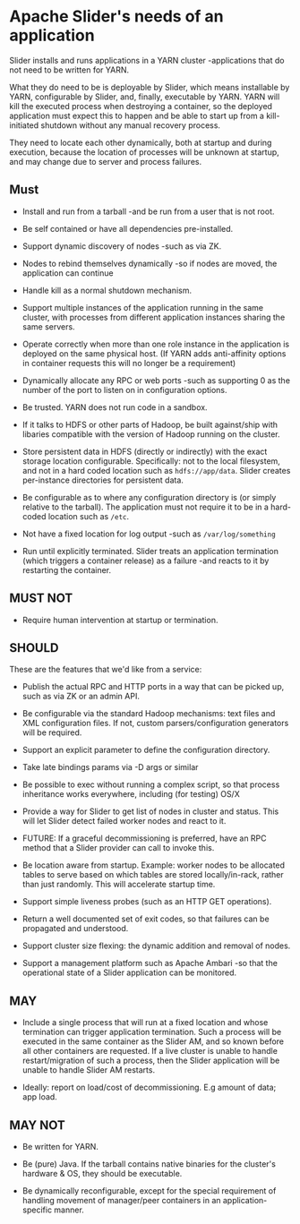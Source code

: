 <!---
   Licensed to the Apache Software Foundation (ASF) under one or more
   contributor license agreements.  See the NOTICE file distributed with
   this work for additional information regarding copyright ownership.
   The ASF licenses this file to You under the Apache License, Version 2.0
   (the "License"); you may not use this file except in compliance with
   the License.  You may obtain a copy of the License at

       http://www.apache.org/licenses/LICENSE-2.0

   Unless required by applicable law or agreed to in writing, software
   distributed under the License is distributed on an "AS IS" BASIS,
   WITHOUT WARRANTIES OR CONDITIONS OF ANY KIND, either express or implied.
   See the License for the specific language governing permissions and
   limitations under the License.
-->

# Apache Slider's needs of an application

Slider installs and runs applications in a YARN cluster -applications that
do not need to be written for YARN. 

What they do need to be is deployable by Slider, which means installable by YARN,
configurable by Slider, and, finally, executable by YARN. YARN will kill the
executed process when destroying a container, so the deployed application
must expect this to happen and be able to start up from a kill-initiated
shutdown without any manual recovery process.

They need to locate each other dynamically, both at startup and during execution,
because the location of processes will be unknown at startup, and may change
due to server and process failures. 

## Must

* Install and run from a tarball -and be run from a user that is not root. 

* Be self contained or have all dependencies pre-installed.

* Support dynamic discovery of nodes -such as via ZK.

* Nodes to rebind themselves dynamically -so if nodes are moved, the application
can continue

* Handle kill as a normal shutdown mechanism.

* Support multiple instances of the application running in the same cluster,
  with processes from different application instances sharing
the same servers.

* Operate correctly when more than one role instance in the application is
deployed on the same physical host. (If YARN adds anti-affinity options in 
container requests this will no longer be a requirement)

* Dynamically allocate any RPC or web ports -such as supporting 0 as the number
of the port to listen on  in configuration options.

* Be trusted. YARN does not run code in a sandbox.

* If it talks to HDFS or other parts of Hadoop, be built against/ship with
libaries compatible with the version of Hadoop running on the cluster.

* Store persistent data in HDFS (directly or indirectly) with the exact storage location
configurable. Specifically: not to the local filesystem, and not in a hard coded location
such as `hdfs://app/data`. Slider creates per-instance directories for
persistent data.

* Be configurable as to where any configuration directory is (or simply relative
to the tarball). The application must not require it to be in a hard-coded
location such as `/etc`.

* Not have a fixed location for log output -such as `/var/log/something`

* Run until explicitly terminated. Slider treats an application termination
(which triggers a container release) as a failure -and reacts to it by restarting
the container.



## MUST NOT

* Require human intervention at startup or termination.

## SHOULD

These are the features that we'd like from a service:

* Publish the actual RPC and HTTP ports in a way that can be picked up, such as via ZK
or an admin API.

* Be configurable via the standard Hadoop mechanisms: text files and XML configuration files.
If not, custom parsers/configuration generators will be required.

* Support an explicit parameter to define the configuration directory.

* Take late bindings params via -D args or similar

* Be possible to exec without running a complex script, so that process inheritance works everywhere, including (for testing) OS/X

* Provide a way for Slider to get list of nodes in cluster and status. This will let Slider detect failed worker nodes and react to it.

* FUTURE: If a graceful decommissioning is preferred, have an RPC method that a Slider provider can call to invoke this.

* Be location aware from startup. Example: worker nodes to be allocated tables to serve based on which tables are
stored locally/in-rack, rather than just randomly. This will accelerate startup time.

* Support simple liveness probes (such as an HTTP GET operations).

* Return a well documented set of exit codes, so that failures can be propagated
  and understood.

* Support cluster size flexing: the dynamic addition and removal of nodes.


* Support a management platform such as Apache Ambari -so that the operational
state of a Slider application can be monitored.

## MAY

* Include a single process that will run at a fixed location and whose termination
can trigger application termination. Such a process will be executed
in the same container as the Slider AM, and so known before all other containers
are requested. If a live cluster is unable to handle restart/migration of 
such a process, then the Slider application will be unable to handle
Slider AM restarts.

* Ideally: report on load/cost of decommissioning.
  E.g amount of data; app load. 


## MAY NOT

* Be written for YARN.

* Be (pure) Java. If the tarball contains native binaries for the cluster's hardware & OS,
  they should be executable.

* Be dynamically reconfigurable, except for the special requirement of handling
movement of manager/peer containers in an application-specific manner.


